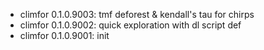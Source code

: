 -   climfor 0.1.0.9003: tmf deforest & kendall's tau for chirps
-   climfor 0.1.0.9002: quick exploration with dl script def
-   climfor 0.1.0.9001: init

